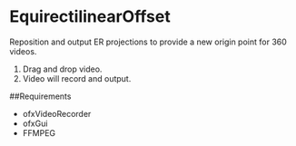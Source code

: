 # EquirectilinearOffset
Reposition and output ER projections to provide a new origin point for 360 videos. 

1. Drag and drop video.
2. Video will record and output. 

##Requirements
- ofxVideoRecorder
- ofxGui
- FFMPEG
